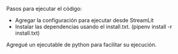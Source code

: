 Pasos para ejecutar el código:

- Agregar la configuración para ejecutar desde StreamLit
- Instalar las dependencias usando el install.txt. (pipenv install -r install.txt)

Agregué un ejecutable de python para facilitar su ejecución.
